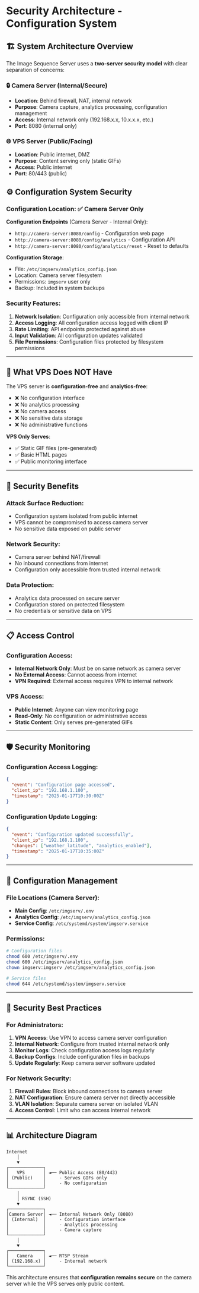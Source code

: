 # Security Architecture - Configuration System

## 🏗️ **System Architecture Overview**

The Image Sequence Server uses a **two-server security model** with clear separation of concerns:

### **🔒 Camera Server (Internal/Secure)**
- **Location**: Behind firewall, NAT, internal network
- **Purpose**: Camera capture, analytics processing, configuration management
- **Access**: Internal network only (192.168.x.x, 10.x.x.x, etc.)
- **Port**: 8080 (internal only)

### **🌐 VPS Server (Public/Facing)**
- **Location**: Public internet, DMZ
- **Purpose**: Content serving only (static GIFs)
- **Access**: Public internet
- **Port**: 80/443 (public)


## ⚙️ **Configuration System Security**

### **Configuration Location**: ✅ **Camera Server Only**

**Configuration Endpoints** (Camera Server - Internal Only):
- `http://camera-server:8080/config` - Configuration web page
- `http://camera-server:8080/config/analytics` - Configuration API
- `http://camera-server:8080/config/analytics/reset` - Reset to defaults

**Configuration Storage**:
- File: `/etc/imgserv/analytics_config.json`
- Location: Camera server filesystem
- Permissions: `imgserv` user only
- Backup: Included in system backups

### **Security Features**:

1. **Network Isolation**: Configuration only accessible from internal network
2. **Access Logging**: All configuration access logged with client IP
3. **Rate Limiting**: API endpoints protected against abuse
4. **Input Validation**: All configuration updates validated
5. **File Permissions**: Configuration files protected by filesystem permissions

---

## 🚫 **What VPS Does NOT Have**

The VPS server is **configuration-free** and **analytics-free**:

- ❌ No configuration interface
- ❌ No analytics processing
- ❌ No camera access
- ❌ No sensitive data storage
- ❌ No administrative functions

**VPS Only Serves**:
- ✅ Static GIF files (pre-generated)
- ✅ Basic HTML pages
- ✅ Public monitoring interface

---

## 🔐 **Security Benefits**

### **Attack Surface Reduction**:
- Configuration system isolated from public internet
- VPS cannot be compromised to access camera server
- No sensitive data exposed on public server

### **Network Security**:
- Camera server behind NAT/firewall
- No inbound connections from internet
- Configuration only accessible from trusted internal network

### **Data Protection**:
- Analytics data processed on secure server
- Configuration stored on protected filesystem
- No credentials or sensitive data on VPS

---

## 📋 **Access Control**

### **Configuration Access**:
- **Internal Network Only**: Must be on same network as camera server
- **No External Access**: Cannot access from internet
- **VPN Required**: External access requires VPN to internal network

### **VPS Access**:
- **Public Internet**: Anyone can view monitoring page
- **Read-Only**: No configuration or administrative access
- **Static Content**: Only serves pre-generated GIFs

---

## 🛡️ **Security Monitoring**

### **Configuration Access Logging**:
```json
{
  "event": "Configuration page accessed",
  "client_ip": "192.168.1.100",
  "timestamp": "2025-01-17T10:30:00Z"
}
```

### **Configuration Update Logging**:
```json
{
  "event": "Configuration updated successfully",
  "client_ip": "192.168.1.100",
  "changes": ["weather_latitude", "analytics_enabled"],
  "timestamp": "2025-01-17T10:35:00Z"
}
```

---

## 🔧 **Configuration Management**

### **File Locations** (Camera Server):
- **Main Config**: `/etc/imgserv/.env`
- **Analytics Config**: `/etc/imgserv/analytics_config.json`
- **Service Config**: `/etc/systemd/system/imgserv.service`

### **Permissions**:
```bash
# Configuration files
chmod 600 /etc/imgserv/.env
chmod 600 /etc/imgserv/analytics_config.json
chown imgserv:imgserv /etc/imgserv/analytics_config.json

# Service files
chmod 644 /etc/systemd/system/imgserv.service
```

---

## 🚨 **Security Best Practices**

### **For Administrators**:
1. **VPN Access**: Use VPN to access camera server configuration
2. **Internal Network**: Configure from trusted internal network only
3. **Monitor Logs**: Check configuration access logs regularly
4. **Backup Configs**: Include configuration files in backups
5. **Update Regularly**: Keep camera server software updated

### **For Network Security**:
1. **Firewall Rules**: Block inbound connections to camera server
2. **NAT Configuration**: Ensure camera server not directly accessible
3. **VLAN Isolation**: Separate camera server on isolated VLAN
4. **Access Control**: Limit who can access internal network

---

## 📊 **Architecture Diagram**

```
Internet
    │
    ▼
┌─────────────┐
│   VPS       │ ◄── Public Access (80/443)
│ (Public)    │     - Serves GIFs only
│             │     - No configuration
└─────────────┘
    │
    │ RSYNC (SSH)
    ▼
┌─────────────┐
│Camera Server│ ◄── Internal Network Only (8080)
│ (Internal)  │     - Configuration interface
│             │     - Analytics processing
│             │     - Camera capture
└─────────────┘
    │
    ▼
┌─────────────┐
│   Camera    │ ◄── RTSP Stream
│ (192.168.x) │     - Internal network
└─────────────┘
```

This architecture ensures that **configuration remains secure** on the camera server while the VPS serves only public content.
